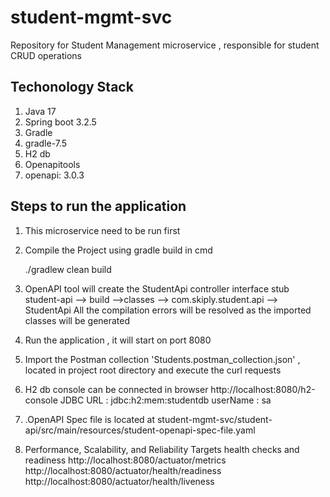 # student-mgmt-svc
Repository for Student Management microservice , responsible for student CRUD operations

## Techonology Stack
1. Java 17
2. Spring boot 3.2.5
3. Gradle 
4. gradle-7.5
5. H2 db
6. Openapitools
7. openapi: 3.0.3

## Steps to run the application

1. This microservice need to be run first
2. Compile the Project using gradle build in cmd

   ./gradlew clean build

3. OpenAPI tool  will create the StudentApi controller interface stub
   student-api --> build -->classes --> com.skiply.student.api --> StudentApi
   All the compilation errors will be resolved as the imported classes will be generated
4. Run the application , it will start on port 8080
5. Import the Postman collection 'Students.postman_collection.json' , located in project root directory
   and execute the curl requests
6. H2 db console can be connected in browser
   http://localhost:8080/h2-console
   JDBC URL : jdbc:h2:mem:studentdb
   userName : sa 
7. .OpenAPI Spec file is located at
   student-mgmt-svc/student-api/src/main/resources/student-openapi-spec-file.yaml
8. Performance, Scalability, and Reliability Targets
   health checks and readiness
   http://localhost:8080/actuator/metrics
   http://localhost:8080/actuator/health/readiness
   http://localhost:8080/actuator/health/liveness